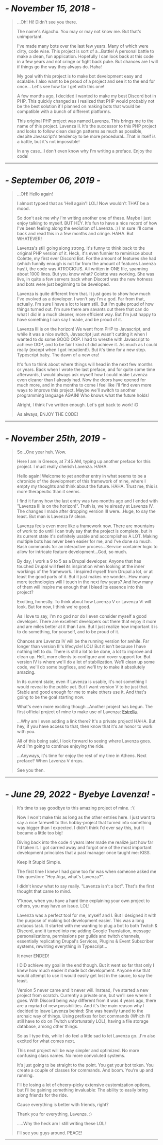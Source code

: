 # ***- November 15, 2018 -***
> ...Oh! Hi! Didn't see you there.
>
>The name's Aigachu. You may or may not know me. But that's unimportant.
>
>I've made many bots over the last few years. Many of which were dirty, code
wise. This project is sort of a...Battle! A personal battle to make a clean,
fun application. Hopefully I can look back at this code in
a few years and not cringe or fight back puke. But chances are I will if things go the way they always do. Haha!
>
>My goal with this project is to make bot development easy and scalable.
I also want to be proud of a project and see it to the end for once...
Let's see how far I get with this one!
>
>A few months ago, I decided I wanted to make my best Discord bot in PHP. This
quickly changed as I realized that PHP would probably not be the best
solution if I planned on making bots that would be compatible with a bunch of
different platforms.
>
>This original PHP project was named Lavenza. This brings
me to the name of this project. Lavenza II. It's the successor to this PHP project
and looks to follow clean design patterns as much as possible, despite Javascript's
tendency to be more procedural...That in itself is a battle, but it's not impossible!
>
>In any case...I don't even know why I'm writing a preface. Enjoy the code!

----

# ***- September 06, 2019 -***
> ...OH! Hello again!
>
> I almost typoed that as 'Hell again'! LOL! Now wouldn't THAT be a mood.
>
> So don't ask me why I'm writing another one of these. Maybe I just enjoy talking to myself. BUT HEY. It's fun to have
a nice record of how I've been feeling along the evolution of Lavenza. :) I'm sure I'll come back and read this in a few
months and cringe. HAHA. But WHATEVER!
>
> Lavenza's still going along strong. It's funny to think back to the original PHP version of it. Heck, it's even funnier
to reminisce about Colette, my first ever Discord Bot. For the amount of features she had (which funnily enough is not
far from the amount of features Lavenza has!), the code was ATROCIOUS. All written in ONE file, spanning about 1000 lines.
But you know what? Colette was working. She was live, in quite a few servers back when Discord was the new hotness and bots
were just beginning to be developed.
>
> Lavenza is quite different from that. It just goes to show how much I've evolved as a developer. I won't say I'm a god.
Far from that, actually. I'm sure I have a lot to learn still. But I'm quite proud of how things turned out. I'm sure there
are savants out there that can do what I did in a much cleaner, more efficient way. But I'm just happy to have something I
can say I made, and be proud of it.
>
> Lavenza III is on the horizon! We went from PHP to Javascript, and while it was a nice switch, Javascript just wasn't
cutting it when I wanted to do some GOOD OOP. I had to wrestle with Javascript to achieve OOP, and to be fair I kind of did
achieve it. As much as I could really (except when I got impatient!). But it's time for a new step. Typescript baby. The dawn
of a new era!
>
> It's fun to think about where things will head in the next few months or years. Back when I wrote the last preface, and for
quite some time afterwards, I would always ask myself how I could make Lavenza even cleaner than I already had. Now the doors
have opened for much more, and in the months to come I feel like I'll find even more ways to improve this project. Maybe we'll
switch to another programming language AGAIN! Who knows what the future holds!
>
> Alright, I think I've written enough. Let's get back to work! :D
>
> As always, ENJOY THE CODE!

----

# ***- November 25th, 2019 -***
> So...One year huh. Wow.
>
> Here I am in Greece, at 7:45 AM, typing up another preface for this project. I must really cherish Lavenza. HAHA.
>
> Hello again! Welcome to yet another entry in what seems to be a chronicle of the development of this framework of mine,
where I empty my thoughts and think about the future. HAHA. Trust me, this is more therapeutic than it seems.
>
> I find it funny how the last entry was two months ago and I ended with "Lavenza III is on the horizon!". Truth is, we're
already at Lavenza IV. The changes I made after dropping version III were...Huge, to say the least. But man is Lavenza IV clean.
>
> Lavenza feels even more like a framework now. There are mountains of work to do until I can truly say that the project is complete,
but in its current state it's definitely usable and accomplishes A LOT. Making multiple bots has never been easier for me, and I've done
so much. Bash commands for an interactive process...Service container logic to allow for intricate feature development...God, so much.
>
> By day, I work a 9 to 5 as a Drupal developer. Anyone that has touched Drupal will **feel** its inspiration when looking at the inner
workings of the framework. I inspired myself from Drupal a lot, or at least the good parts of it. But it just makes me wonder...How many
more technologies will I touch in the next few years? And how many of them will inspire me enough that I bleed its essence into this project?
>
> Exciting, honestly. To think about how Lavenza V or Lavenza VI will look. But for now, I think we're good.
>
> As I love to say, I'm no god nor do I even consider myself a good developer. There are excellent developers out there that enjoy it more
and are miles better at it than I am. But I just realize how important it is to do something, for yourself, and to be proud of it.
>
> Chances are Lavenza IV will be the running version for awhile. Far longer than version III's lifecycle! LOL! But it isn't because I have nothing
left to do. There is still a lot to be done, a lot to improve and clean up. Hell, more clients to configure and cover support for. But version IV
is where we'll do a lot of stabilization. We'll clean up some code, we'll do some bugfixes, and we'll try to make it absolutely amazing.
>
> In its current state, even if Lavenza is usable, it's not something I would reveal to the public yet. But I want version V to be just that. Stable
and good enough for me to make others use it. And that's going to be the goal starting now.
>
> What's even more exciting though...Another project has begun. The first official project of mine to make use of Lavenza: [Estrella](https://github.com/Aigachu/Estrella).
>
> ...Why am I even adding a link there? It's a private project! HAHA. But hey, if you have access to that, then know that it's an honor to work with you.
>
> All of this being said, I look forward to seeing where Lavenza goes. And I'm going to continue enjoying the ride.
>
> ...Anyways, it's time for enjoy the rest of my time in Athens. Next preface? When Lavenza V drops.
>
> See you then.

----

# ***- June 29, 2022 - Byebye Lavenza! -***

> It's time to say goodbye to this amazing project of mine. :'(
>
> Now I won't make this as long as the other entries here. I just want to say a nice farewell to this hobby-project that
> turned into something way bigger than I expected. I didn't think I'd ever say this, but it became a little too big!
>
> Diving back into the code 4 years later made me realize just how far I'd taken it. I got carried away and forgot one
> of the most important development principles that a past manager once taught me: KISS.
>
> Keep It Stupid Simple.
>
> The first time I knew I had gone too far was when someone asked me this question: "Hey Aiga, what's Lavenza?".
>
> I didn't know what to say really. "Lavenza isn't a bot". That's the first thought that came to mind.
>
> Y'know, when you have a hard time explaining your own project to others, you may have an issue. LOL!
>
> Lavenza was a perfect tool for me, myself and I. But I designed it with the purpose of making bot development easier.
> This was a long arduous task. It started with me wanting to plug a bot to both Twitch & Discord, and it turned into me
> adding Google Translation, message personalizations, permissions per guilds and twitch channels, essentially
> replicating Drupal's Services, Plugins & Event Subscriber systems, rewriting everything in Typescript...
>
> It never ENDED!
>
> I DID achieve my goal in the end though. But it went so far that only I knew how much easier it made bot development.
> Anyone else that would attempt to use it would easily get lost in the sauce, to say the least.
>
> Version 5 never came and it never will. Instead, I've started a new project from scratch. Currently a private one, but
> we'll see where it goes. With Discord being way different from it was 4 years ago, there are a myriad of new
> possibilities. And it's the main reason why I decided to leave Lavenza behind: She was heavily tuned to the archaic
> way of things. Using prefixes for bot commands (Which I'll still have to do on Twitch unfortunately LOL), having a
> file storage database, among other things.
>
> So as I type this, while I do feel a little sad to let Lavenza go...I'm also excited for what comes next.
>
> This next project will be way simpler and optimized. No more confusing class names. No more convoluted systems.
>
> It's just going to be straight to the point. You get your bot token. You create a couple of classes for commands. And
> boom. You're up and running.
>
> I'll be losing a lot of cheery-picky extensive customization options, but I'll be gaining something invaluable: The
> ability to easily bring along friends for the ride.
>
> Cause everything is better with friends, right?
>
> Thank you for everything, Lavenza. :)
>
> .....Why the heck am I still writing these LOL!
>
> I'll see you guys around. PEACE!

----